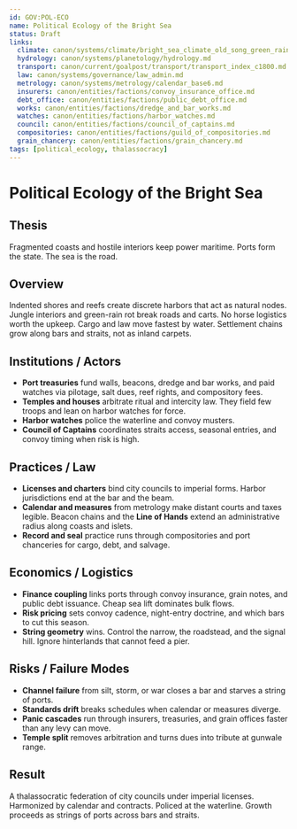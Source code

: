 ```yaml
---
id: GOV:POL-ECO
name: Political Ecology of the Bright Sea
status: Draft
links:
  climate: canon/systems/climate/bright_sea_climate_old_song_green_rains.md
  hydrology: canon/systems/planetology/hydrology.md
  transport: canon/current/goalpost/transport/transport_index_c1800.md
  law: canon/systems/governance/law_admin.md
  metrology: canon/systems/metrology/calendar_base6.md
  insurers: canon/entities/factions/convoy_insurance_office.md
  debt_office: canon/entities/factions/public_debt_office.md
  works: canon/entities/factions/dredge_and_bar_works.md
  watches: canon/entities/factions/harbor_watches.md
  council: canon/entities/factions/council_of_captains.md
  compositories: canon/entities/factions/guild_of_compositories.md
  grain_chancery: canon/entities/factions/grain_chancery.md
tags: [political_ecology, thalassocracy]
---
```


# Political Ecology of the Bright Sea

## Thesis
Fragmented coasts and hostile interiors keep power maritime. Ports form the state. The sea is the road.

## Overview
Indented shores and reefs create discrete harbors that act as natural nodes. Jungle interiors and green-rain rot break roads and carts. No horse logistics worth the upkeep. Cargo and law move fastest by water. Settlement chains grow along bars and straits, not as inland carpets.

## Institutions / Actors
- **Port treasuries** fund walls, beacons, dredge and bar works, and paid watches via pilotage, salt dues, reef rights, and compository fees.  
- **Temples and houses** arbitrate ritual and intercity law. They field few troops and lean on harbor watches for force.  
- **Harbor watches** police the waterline and convoy musters.  
- **Council of Captains** coordinates straits access, seasonal entries, and convoy timing when risk is high.

## Practices / Law
- **Licenses and charters** bind city councils to imperial forms. Harbor jurisdictions end at the bar and the beam.  
- **Calendar and measures** from metrology make distant courts and taxes legible. Beacon chains and the **Line of Hands** extend an administrative radius along coasts and islets.  
- **Record and seal** practice runs through compositories and port chanceries for cargo, debt, and salvage.

## Economics / Logistics
- **Finance coupling** links ports through convoy insurance, grain notes, and public debt issuance. Cheap sea lift dominates bulk flows.  
- **Risk pricing** sets convoy cadence, night-entry doctrine, and which bars to cut this season.  
- **String geometry** wins. Control the narrow, the roadstead, and the signal hill. Ignore hinterlands that cannot feed a pier.

## Risks / Failure Modes
- **Channel failure** from silt, storm, or war closes a bar and starves a string of ports.  
- **Standards drift** breaks schedules when calendar or measures diverge.  
- **Panic cascades** run through insurers, treasuries, and grain offices faster than any levy can move.  
- **Temple split** removes arbitration and turns dues into tribute at gunwale range.

## Result
A thalassocratic federation of city councils under imperial licenses. Harmonized by calendar and contracts. Policed at the waterline. Growth proceeds as strings of ports across bars and straits.
